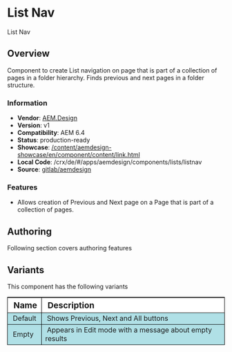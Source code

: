 # List Nav

List Nav

## Overview

Component to create List navigation on page that is part of a collection of pages in a folder hierarchy. Finds previous and next pages in a folder structure.

### Information
* **Vendor**: [AEM.Design](http://aem.design)
* **Version**: v1
* **Compatibility**: AEM 6.4
* **Status**: production-ready
* **Showcase**: [/content/aemdesign-showcase/en/component/content/link.html](/content/aemdesign-showcase/en/component/lists/listnav.html?wcmmode=disabled)
* **Local Code**: /crx/de/#/apps/aemdesign/components/lists/listnav
* **Source**: [gitlab/aemdesign](https://gitlab.com/aem.design/aemdesign-aem-common/tree/master/src/main/content/jcr_root/apps/aemdesign/components/lists/listnav)

### Features
* Allows creation of Previous and Next page on a Page that is part of a collection of pages.

## Authoring

Following section covers authoring features

## Variants

This component has the following variants

<table style="border-spacing: 1px;border-collapse: separate;width: 100.0%;text-align: left;background-color: black; text-indent: 4px;">
    <thead style="background-color: white;font-size: larger;">
        <tr>
            <th style="width: 8%;">Name</th>
            <th>Description</th>
        </tr>
    </thead>
    <tbody style="background-color: #b0e0e6;">
        <tr>
            <td>Default</td>
            <td>Shows Previous, Next and All buttons</td>
        </tr>
        <tr>
            <td>Empty</td>
            <td>Appears in Edit mode with a message about empty results</td>
        </tr>
    </tbody>
</table>



<p></p>
